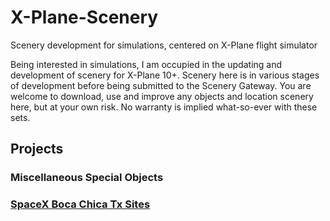 # X-Plane-Scenery
Scenery development for simulations, centered on X-Plane flight simulator
 
Being interested in simulations, I am occupied in the updating and development of scenery for X-Plane 10+. Scenery here is in various stages of development before being submitted to the Scenery Gateway. You are welcome to download, use and improve any objects and location scenery here, but at your own risk. No warranty is implied what-so-ever with these sets.

## Projects

### Miscellaneous Special Objects

### [SpaceX Boca Chica Tx Sites](https://github.com/medmatix/X-Plane-Scenery/tree/Spacex-Boca-Chica-area)
